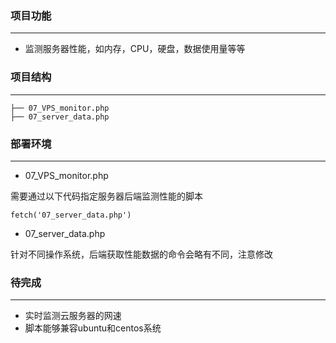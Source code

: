 ### 项目功能
---
- 监测服务器性能，如内存，CPU，硬盘，数据使用量等等


### 项目结构
---
```
├── 07_VPS_monitor.php
├── 07_server_data.php

```


### 部署环境
---

- 07_VPS_monitor.php

需要通过以下代码指定服务器后端监测性能的脚本

```
fetch('07_server_data.php')
```

- 07_server_data.php

针对不同操作系统，后端获取性能数据的命令会略有不同，注意修改

### 待完成
---

- 实时监测云服务器的网速
- 脚本能够兼容ubuntu和centos系统
